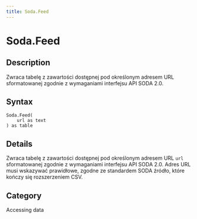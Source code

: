 ```yaml
---
title: Soda.Feed
---
```


# Soda.Feed


## Description

Zwraca tabelę z zawartości dostępnej pod określonym adresem URL sformatowanej zgodnie z wymaganiami interfejsu API SODA 2.0.


## Syntax

```powerquery
Soda.Feed(
    url as text
) as table
```


## Details

Zwraca tabelę z zawartości dostępnej pod określonym adresem URL <code>url</code> sformatowanej zgodnie z wymaganiami interfejsu API SODA 2.0. Adres URL musi wskazywać prawidłowe, zgodne ze standardem SODA źródło, które kończy się rozszerzeniem CSV.



## Category
Accessing data
